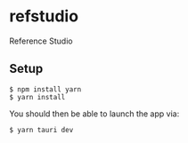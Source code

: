 # refstudio

Reference Studio

## Setup
```
$ npm install yarn
$ yarn install
```

You should then be able to launch the app via:
```
$ yarn tauri dev
```